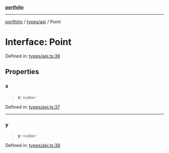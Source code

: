 [**portfolio**](../../../README.md)

***

[portfolio](../../../modules.md) / [types/api](../README.md) / Point

# Interface: Point

Defined in: [types/api.ts:36](https://github.com/tnorlund/Portfolio/blob/f354c76234ddf5c00ee248c1e491987f8ffcde78/portfolio/types/api.ts#L36)

## Properties

### x

> **x**: `number`

Defined in: [types/api.ts:37](https://github.com/tnorlund/Portfolio/blob/f354c76234ddf5c00ee248c1e491987f8ffcde78/portfolio/types/api.ts#L37)

***

### y

> **y**: `number`

Defined in: [types/api.ts:38](https://github.com/tnorlund/Portfolio/blob/f354c76234ddf5c00ee248c1e491987f8ffcde78/portfolio/types/api.ts#L38)
